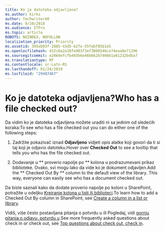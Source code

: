 ```yaml
---
title: Ko je datoteka odjavljena?
ms.author: kirks
author: Techwriter40
ms.date: 9/10/2018
ms.audience: ITPro
ms.topic: article
ROBOTS: NOINDEX, NOFOLLOW
localization_priority: Priority
ms.assetid: 395eb03f-2885-43d5-b2fe-55febf85b1e5
ms.openlocfilehash: 432c8a2a18fe903f3ef3000346ce74eaa0e71196
ms.sourcegitcommit: e2864efcfb493b6e46b662b746661a61232bdba7
ms.translationtype: MT
ms.contentlocale: sr-Latn-RS
ms.lasthandoff: 01/24/2019
ms.locfileid: "29487467"
---
```

# <a name="who-has-a-file-checked-out"></a><span data-ttu-id="3ac09-102">Ko je datoteka odjavljena?</span><span class="sxs-lookup"><span data-stu-id="3ac09-102">Who has a file checked out?</span></span>

<span data-ttu-id="3ac09-103">Da vidim ko je datoteka odjavljena možete uraditi ni sa jednim od sledećih koraka:</span><span class="sxs-lookup"><span data-stu-id="3ac09-103">To see who has a file checked out you can do either one of the following steps:</span></span>
  
1. <span data-ttu-id="3ac09-104">Zadržite pokazivač iznad **Odjavljeno** vidjeti opis alatke koji govori da ti si taj koji je odjavio datoteku.</span><span class="sxs-lookup"><span data-stu-id="3ac09-104">Hover over **Checked Out** to see a tooltip that tells you who has the file checked out.</span></span> 
    
2. <span data-ttu-id="3ac09-p101">Dodavanje u \*\* proverio napolje po \*\* kolona u podrazumevani prikaz biblioteke. Ovako, svi mogu lako da vide ko je dokument odjavljen.</span><span class="sxs-lookup"><span data-stu-id="3ac09-p101">Add the \*\* Checked Out By \*\* column to the default view of the library. This way, everyone can easily see who has a document checked out.</span></span> 
    
<span data-ttu-id="3ac09-107">Da biste saznali kako da dodate proverio napolje po koloni u SharePoint, potražite u odeljku [Kreiranje kolona u listi ili biblioteci](https://go.microsoft.com/fwlink/?linkid=2019591).</span><span class="sxs-lookup"><span data-stu-id="3ac09-107">To learn how to add a Checked Out By column in SharePoint, see [Create a column in a list or library](https://go.microsoft.com/fwlink/?linkid=2019591).</span></span> 
  
<span data-ttu-id="3ac09-108">Vidiš, više često postavljana pitanja o potvrdu u ili Pogledaj, vidi [gornju pitanja o odjavu, potvrdu u](https://go.microsoft.com/fwlink/?linkid=2018786).</span><span class="sxs-lookup"><span data-stu-id="3ac09-108">See more frequently asked questions about check in or check out, see [Top questions about check out, check in](https://go.microsoft.com/fwlink/?linkid=2018786).</span></span>
  

